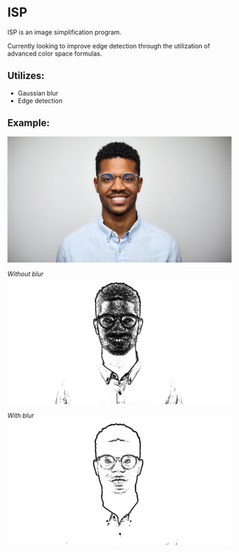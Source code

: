 # ISP
ISP is an image simplification program.

Currently looking to improve edge detection through the utilization of advanced color space formulas.
## Utilizes:
- Gaussian blur
- Edge detection

## Example:
![Source](src/Examples/pic.png)

*Without blur*
![Without blur](src/Examples/pic2.png)

*With blur*
![With blur](src/Examples/picg2.png)
